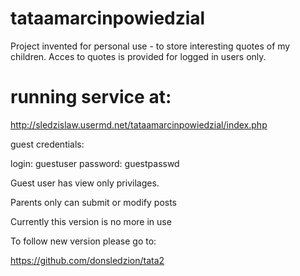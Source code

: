 # tataamarcinpowiedzial
Project invented for personal use - to store interesting quotes of my children. Acces to quotes is provided for logged in users only.

running service at:
============================
http://sledzislaw.usermd.net/tataamarcinpowiedzial/index.php

guest credentials:

login: guestuser
password: guestpasswd

Guest user has view only privilages.

Parents only can submit or modify posts

Currently this version is no more in use

To follow new version please go to:

https://github.com/donsledzion/tata2
